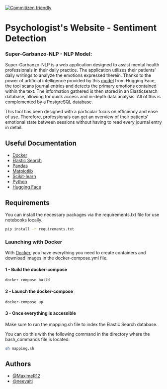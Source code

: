 
[![Commitizen friendly](https://img.shields.io/badge/commitizen-friendly-brightgreen.svg)](http://commitizen.github.io/cz-cli/)

# Psychologist's Website - Sentiment Detection

### Super-Garbanzo-NLP - NLP Model:

Super-Garbanzo-NLP is a web application designed to assist mental health professionals in their daily practice. The application utilizes their patients' daily writings to analyze the emotions expressed therein. 
Thanks to the power of artificial intelligence provided by this [model](https://huggingface.co/SamLowe/roberta-base-go_emotions) from Hugging Face, the tool scans journal entries and detects the primary emotions contained within the text. The information gathered is then stored in an Elasticsearch database, allowing for quick access and in-depth data analysis.
All of this is complemented by a PostgreSQL database.

This tool has been designed with a particular focus on efficiency and ease of use. Therefore, professionals can get an overview of their patients' emotional state between sessions without having to read every journal entry in detail.


## Useful Documentation

- [Docker](https://www.docker.com/)
- [Elastic Search](https://www.elastic.co/fr/elasticsearch/)
- [Pandas](https://pandas.pydata.org/docs/index.html)
- [Matplotlib](https://matplotlib.org/)
- [Scikit-learn](https://scikit-learn.org/stable/) 
- [Python](https://docs.python.org/3/)
- [Hugging Face](https://huggingface.co/)


## Requirements

You can install the necessary packages via the requirements.txt file for use notebooks locally.

```sh
pip install -r requirements.txt
```


### Launching with Docker

With [Docker](https://www.docker.com/), you have everything you need to create containers and download images in the docker-compose.yml file.

#### 1 - Build the docker-compose

```sh
docker-compose build
```

#### 2 - Launch the docker-compose

```sh
docker-compose up
```

#### 3 - Once everything is accessible

Make sure to run the mapping.sh file to index the Elastic Search database.

You can do this with the following command in the directory where the bash_commands file is located:
```sh
sh mapping.sh
```


    
## Authors

- [@MaximeR12](https://github.com/MaximeR12)
- [@neevaiti](https://github.com/neevaiti)